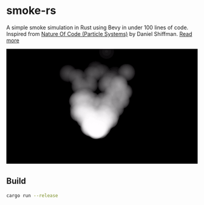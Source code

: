 # smoke-rs
A simple smoke simulation in Rust using Bevy in under 100 lines of code. Inspired from [Nature Of Code (Particle Systems)](https://natureofcode.com/book/chapter-4-particle-systems/) by Daniel Shiffman. [Read more](https://blog.trieoflogs.com/smoke-simulation-rust-bevy/)

![smoke-sim.gif](./assets/smoke-sim.gif)

## Build
```sh
cargo run --release
```

